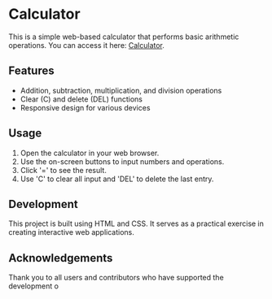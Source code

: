 # Calculator

This is a simple web-based calculator that performs basic arithmetic operations. You can access it here: [Calculator](https://backpropx.github.io/Calculator/).

## Features

- Addition, subtraction, multiplication, and division operations
- Clear (C) and delete (DEL) functions
- Responsive design for various devices

## Usage

1. Open the calculator in your web browser.
2. Use the on-screen buttons to input numbers and operations.
3. Click '=' to see the result.
4. Use 'C' to clear all input and 'DEL' to delete the last entry.

## Development

This project is built using HTML and CSS. It serves as a practical exercise in creating interactive web applications.


## Acknowledgements

Thank you to all users and contributors who have supported the development o
